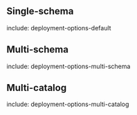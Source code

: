 ## Single-schema

include: deployment-options-default

## Multi-schema

include: deployment-options-multi-schema

## Multi-catalog

include: deployment-options-multi-catalog
